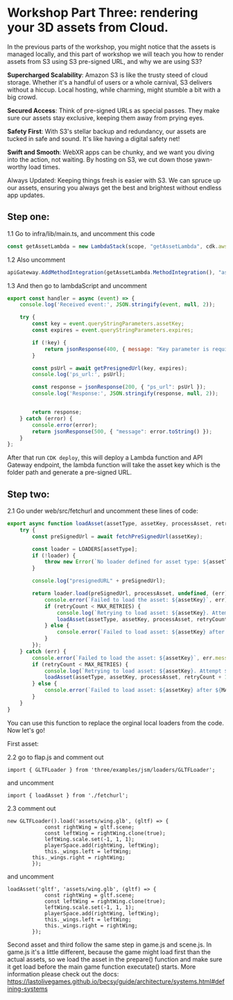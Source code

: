 # Workshop Part Three: rendering your 3D assets from Cloud. 

In the previous parts of the workshop, you might notice that the assets is managed locally, and this part of workshop we will teach you how to render assets from S3 using S3 pre-signed URL, and why we are using S3? 

__Supercharged Scalability__: Amazon S3 is like the trusty steed of cloud storage. Whether it's a handful of users or a whole carnival, S3 delivers without a hiccup. Local hosting, while charming, might stumble a bit with a big crowd.

__Secured Access__: Think of pre-signed URLs as special passes. They make sure our assets stay exclusive, keeping them away from prying eyes.

__Safety First__: With S3's stellar backup and redundancy, our assets are tucked in safe and sound. It's like having a digital safety net!

__Swift and Smooth__: WebXR apps can be chunky, and we want you diving into the action, not waiting. By hosting on S3, we cut down those yawn-worthy load times.

Always Updated: Keeping things fresh is easier with S3. We can spruce up our assets, ensuring you always get the best and brightest without endless app updates.


## Step one: 

1.1 Go to infra/lib/main.ts, and uncomment this code 
```javascript
const getAssetLambda = new LambdaStack(scope, "getAssetLambda", cdk.aws_lambda.Runtime.NODEJS_18_X, '../lambdaScripts/getAsset', 'handler', cdk.Duration.minutes(5), 512, 512, storageEnvs);

```
1.2 Also uncomment 

```javascript
apiGateway.AddMethodIntegration(getAssetLambda.MethodIntegration(), "assets", "GET", apiAuthorizer);

```
1.3 And then go to lambdaScript and uncomment 

```javascript 
export const handler = async (event) => {
    console.log('Received event:', JSON.stringify(event, null, 2));

    try {
        const key = event.queryStringParameters.assetKey;
        const expires = event.queryStringParameters.expires;

        if (!key) {
            return jsonResponse(400, { message: "Key parameter is required" });
        }

        const psUrl = await getPresignedUrl(key, expires);
        console.log('ps_url:', psUrl);

        const response = jsonResponse(200, { "ps_url": psUrl });
        console.log('Response:', JSON.stringify(response, null, 2));


        return response;
    } catch (error) {
        console.error(error);
        return jsonResponse(500, { "message": error.toString() });
    }
};

```
After that run ```CDK deploy```, this will deploy a Lambda function and API Gateway endpoint, the lambda function will take the asset key which is the folder path and generate a pre-signed URL. 

## Step two: 
2.1 Go under web/src/fetchurl and uncomment these lines of code:

```javascript
export async function loadAsset(assetType, assetKey, processAsset, retryCount = 0) {
    try {
        const preSignedUrl = await fetchPreSignedUrl(assetKey);

        const loader = LOADERS[assetType];
        if (!loader) {
            throw new Error(`No loader defined for asset type: ${assetType}`);
        }

        console.log("presignedURL" + preSignedUrl);

        return loader.load(preSignedUrl, processAsset, undefined, (err) => {
            console.error(`Failed to load the asset: ${assetKey}`, err);
            if (retryCount < MAX_RETRIES) {
                console.log(`Retrying to load asset: ${assetKey}. Attempt ${retryCount + 1}`);
                loadAsset(assetType, assetKey, processAsset, retryCount + 1);
            } else {
                console.error(`Failed to load asset: ${assetKey} after ${MAX_RETRIES} attempts.`);
            }
        });
    } catch (err) {
        console.error(`Failed to load the asset: ${assetKey}`, err.message);
        if (retryCount < MAX_RETRIES) {
            console.log(`Retrying to load asset: ${assetKey}. Attempt ${retryCount + 1}`);
            loadAsset(assetType, assetKey, processAsset, retryCount + 1);
        } else {
            console.error(`Failed to load asset: ${assetKey} after ${MAX_RETRIES} attempts.`);
        }
    }
}

```

You can use this function to replace the orginal local loaders from the code. Now let's go! 

First asset: 

2.2 go to flap.js and comment out 

`import { GLTFLoader } from 'three/examples/jsm/loaders/GLTFLoader';`

and uncomment

`import { loadAsset } from './fetchurl';`

2.3 comment out

```
new GLTFLoader().load('assets/wing.glb', (gltf) => {
			const rightWing = gltf.scene;
		 	const leftWing = rightWing.clone(true);
		    leftWing.scale.set(-1, 1, 1);
			playerSpace.add(rightWing, leftWing);
			this._wings.left = leftWing;
		this._wings.right = rightWing;
		});
```
and uncomment 

```
loadAsset('gltf', 'assets/wing.glb', (gltf) => {
			const rightWing = gltf.scene;
			const leftWing = rightWing.clone(true);
			leftWing.scale.set(-1, 1, 1);
			playerSpace.add(rightWing, leftWing);
			this._wings.left = leftWing;
			this._wings.right = rightWing;
		});

```

Second asset and third follow the same step in game.js and scene.js. In game.js it's a little different, because the game might load first than the actual assets, so we load the asset in the prepare() function and make sure it get load before the main game function executate() starts. More information please check out the docs: https://lastolivegames.github.io/becsy/guide/architecture/systems.html#defining-systems 

